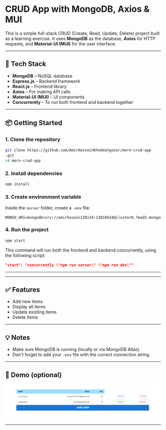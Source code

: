 # CRUD App with MongoDB, Axios & MUI

This is a simple full-stack CRUD (Create, Read, Update, Delete) project built as a learning exercise. It uses **MongoDB** as the database, **Axios** for HTTP requests, and **Material-UI (MUI)** for the user interface.

---

## 🚀 Tech Stack

- **MongoDB** – NoSQL database
- **Express.js** – Backend framework
- **React.js** – Frontend library
- **Axios** – For making API calls
- **Material-UI (MUI)** – UI components
- **Concurrently** – To run both frontend and backend together

---

## 📦 Getting Started

### 1. Clone the repository

```bash
git clone https://github.com/AmirHosseinKhedmatgozar/mern-crud-app
.git
cd mern-crud-app

```

### 2. Install dependencies

```bash
npm install
```

### 3. Create environment variable

Inside the `server` folder, create a `.env` file:

```env
MONGO_URI=mongodb+srv://amirhosein138134:13810424@cluster0.7mad5.mongodb.net/CRUD
```

### 4. Run the project

```bash
npm start
```

This command will run both the frontend and backend concurrently, using the following script:

```json
"start": "concurrently \"npm run server\" \"npm run dev\""
```

---

---

## ✅ Features

- Add new items
- Display all items
- Update existing items
- Delete items

---

## 💡 Notes

- Make sure MongoDB is running (locally or via MongoDB Atlas).
- Don't forget to add your `.env` file with the correct connection string.

---

## 📸 Demo (optional)

![Screenshot](./src/image/screenshot.png)

---
